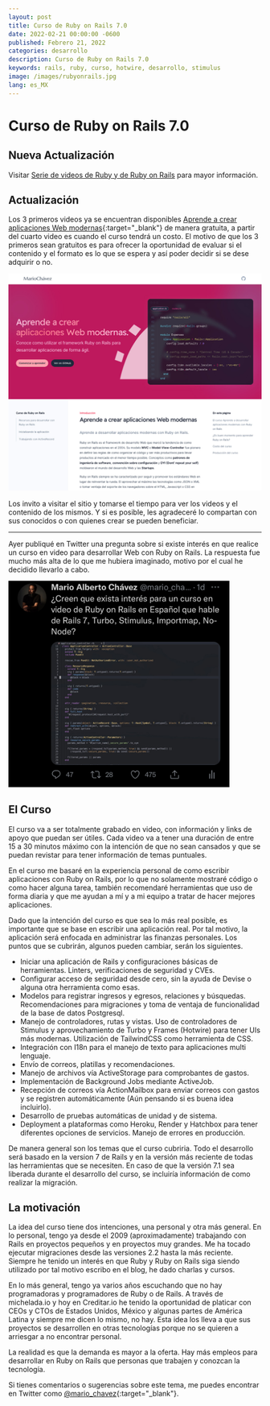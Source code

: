 ```yaml
---
layout: post
title: Curso de Ruby on Rails 7.0
date: 2022-02-21 00:00:00 -0600
published: Febrero 21, 2022
categories: desarrollo
description: Curso de Ruby on Rails 7.0
keywords: rails, ruby, curso, hotwire, desarrollo, stimulus
image: /images/rubyonrails.jpg
lang: es_MX
---
```


# Curso de Ruby on Rails 7.0

## Nueva Actualización

Visitar [Serie de videos de Ruby y de Ruby on Rails](/desarrollo/2023/07/03/serie-videos-ruby-on-rails) para mayor información.

## Actualización

Los 3 primeros videos ya se encuentran disponibles [Aprende a crear aplicaciones Web modernas](https://cursos.mariochavez.io){:target="_blank"} de manera gratuita, a partir del cuarto video es cuando el curso tendrá un costo. El motivo de que los 3 primeros sean gratuitos es para ofrecer la oportunidad
de evaluar si el contenido y el formato es lo que se espera y así poder decidir si se dese adquirir o no.

<div class="w-full">
  <img src="/images/curso.jpg" class="m-auto" style="width: 640px" alt="Curso" />
</div>

Los invito a visitar el sitio y tomarse el tiempo para ver los videos y el contenido de los mismos. Y si es posible, les agradeceré lo compartan con sus conocidos o con quienes crear se pueden beneficiar.

---

Ayer publiqué en Twitter una pregunta sobre si existe interés en que realice un curso en video para desarrollar Web con Ruby on Rails. La respuesta fue mucho más alta de lo que me hubiera imaginado, motivo por el cual he decidido llevarlo a cabo.

<div class="w-full">
  <img src="/images/curso-rails.jpg" class="m-auto" style="width: 440px" alt="Tweet" />
</div>

## El Curso
El curso va a ser totalmente grabado en video, con información y links de apoyo que puedan ser útiles. Cada video va a tener una duración de entre 15 a 30 minutos máximo con la intención de que no sean cansados y que se puedan revistar para tener información de temas puntuales.

En el curso me basaré en la experiencia personal de como escribir aplicaciones con Ruby on Rails, por lo que no solamente mostraré código o como hacer alguna tarea, también recomendaré herramientas que uso de forma diaria y que me ayudan a mí y a mi equipo a tratar de hacer mejores aplicaciones.

Dado que la intención del curso es que sea lo más real posible, es importante que se base en escribir una aplicación real. Por tal motivo, la aplicación será enfocada en administrar las finanzas personales. Los puntos que se cubrirán, algunos pueden cambiar, serán los siguientes.

- Iniciar una aplicación de Rails y configuraciones básicas de herramientas. Linters, verificaciones de seguridad y CVEs.
- Configurar acceso de seguridad desde cero, sin la ayuda de Devise o alguna otra herramienta como esas.
- Modelos para registrar ingresos y egresos, relaciones y búsquedas. Recomendaciones para migraciones y toma de ventaja de funcionalidad de la base de datos Postgresql.
- Manejo de controladores, rutas y vistas. Uso de controladores de Stimulus y aprovechamiento de Turbo y Frames (Hotwire) para tener UIs más modernas. Utilización de TailwindCSS como herramienta de CSS.
- Integración con I18n para el manejo de texto para aplicaciones multi lenguaje.
- Envío de correos, platillas y recomendaciones.
- Manejo de archivos vía ActiveStorage para comprobantes de gastos.
- Implementación de Background Jobs mediante ActiveJob.
- Recepción de correos vía ActionMailbox para enviar correos con gastos y se registren automáticamente (Aún pensando si es buena idea incluirlo).
- Desarrollo de pruebas automáticas de unidad y de sistema.
- Deployment a plataformas como Heroku, Render y Hatchbox para tener diferentes opciones de servicios. Manejo de errores en producción.

De manera general son los temas que el curso cubriria. Todo el desarrollo será basado en la version 7 de Rails y en la versión más reciente de todas las herramientas que se necesiten. En caso de que la versión 7.1 sea liberada durante el desarrollo del curso, se incluiría información de como realizar la migración.

## La motivación
La idea del curso tiene dos intenciones, una personal y otra más general. En lo personal, tengo ya desde el 2009 (aproximadamente) trabajando con Rails en proyectos pequeños y en proyectos muy grandes. Me ha tocado ejecutar migraciones desde las versiones 2.2 hasta la más reciente. Siempre he tenido un interés en que Ruby y Ruby on Rails siga siendo utilizado por tal motivo escribo en el blog, he dado charlas y cursos.

En lo más general, tengo ya varios años escuchando que no hay programadoras y programadores de Ruby o de Rails. A través de michelada.io y hoy en Creditar.io he tenido la oportunidad de platicar con CEOs y CTOs de Estados Unidos, México y algunas partes de América Latina y siempre me dicen lo mismo, no hay. Esta idea los lleva a que sus proyectos se desarrollen en otras tecnologías porque no se quieren a arriesgar a no encontrar personal.

La realidad es que la demanda es mayor a la oferta. Hay más empleos para desarrollar en Ruby on Rails que personas que trabajen y conozcan la tecnología.

Si tienes comentarios o sugerencias sobre este tema, me puedes encontrar en Twitter como [@mario_chavez](https://twitter.com/mario_chavez){:target="_blank"}.
